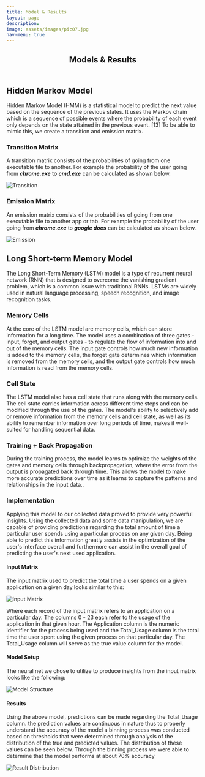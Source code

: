 ```yaml
---
title: Model & Results
layout: page
description:
image: assets/images/pic07.jpg
nav-menu: true
---
```


<!-- Main -->
<div id="main">

<!-- One -->
<section id="one">
	<div class="inner">
		<header class="major">
			<h2>Models & Results</h2>
		</header>

<h2 id="content">Hidden Markov Model</h2>
<p>Hidden Markov Model (HMM) is a statistical model to predict the next value based on the 
sequence of the previous states. It uses the Markov chain which is a sequence of possible 
events where the probability of each event only depends on the state attained in the previous 
event. [13] To be able to mimic this, we create a transition and emission matrix.
</p>
<div class="row">
	<div class="6u 12u$(small)">
		<h3>Transition Matrix</h3>
		<p>A transition matrix consists of the probabilities of going from one executable file 
		to another. For example the probability of the user going from <b><i>chrome.exe</i></b> to 
		<b><i>cmd.exe</i></b> can be calculated as shown below.</p>
		<span class="image fit">
		    <img src="/system-usage-analysis-website/assets/images/transition.png" alt="Transition" />
		</span>
	</div>
	<div class="6u$ 12u$(small)">
		<h3>Emission Matrix</h3>
		<p>An emission matrix consists of the probabilities of going from one executable file to 
		another app or tab. For example the probability of the user going from <b><i>chrome.exe</i></b> to 
		<b><i>google docs</i></b> can be calculated as shown below.</p>
		<span class="image fit">
		    <img src="/system-usage-analysis-website/assets/images/emission.jpg" alt="Emission" />
        </span>
	</div>
</div>

<h2 id="content">Long Short-term Memory Model</h2>
<p>The Long Short-Term Memory (LSTM) model is a type of recurrent neural network (RNN) 
that is designed to overcome the vanishing gradient problem, which is a common issue with 
traditional RNNs. LSTMs are widely used in natural language processing, speech recognition, and image recognition tasks.</p>
<div class="row">
	<div class="4u 12u$(small)">
		<h3>Memory Cells</h3>
		<p>At the core of the LSTM model are memory cells, which can store information for a long 
            time. The model uses a combination of three gates - input, forget, and output gates - to 
            regulate the flow of information into and out of the memory cells. The input gate controls
            how much new information is added to the memory cells, the forget gate determines which information 
            is removed from the memory cells, and the output gate controls how much information is read from the
            memory cells.</p>
	</div>
	<div class="4u 12u$(small)">
		<h3>Cell State</h3>
		<p>The LSTM model also has a cell state that runs along with the memory cells. The cell state
            carries information across different time steps and can be modified through the use of the
            gates. The model's ability to selectively add or remove information from the memory cells 
            and cell state, as well as its ability to remember information over long periods of time, 
            makes it well-suited for handling sequential data.</p>
	</div>
	<div class="4u 12u$(small)">
		<h3>Training + Back Propagation</h3>
		<p>During the training process, the model learns to optimize the weights of the gates and memory
            cells through backpropagation, where the error from the output is propagated back through time.
            This allows the model to make more accurate predictions over time as it learns to capture the 
            patterns and relationships in the input data..</p>
	</div>
</div>
<p></p>
    <h3>Implementation</h3>
		<p>Applying this model to our collected data proved to provide very powerful insights. Using the 
            collected data and some data manipulation, we are capable of providing predictions regarding
            the total amount of time a particular user spends using a particular process on any given day.
            Being able to predict this information greatly assists in the optimization of the user's interface
            overall and furthermore can assist in the overall goal of predicting the user's next used application.
        </p>
    <h4>Input Matrix</h4>
    <p>The input matrix used to predict the total time a user spends on a given application on a given day looks 
        similar to this:</p>
    <span class="image fit">
        <img src="/system-usage-analysis-website/assets/images/Screenshot 2023-03-12 at 8.13.42 AM.jpg" alt="Input Matrix" />
    </span>
    <p>Where each record of the input matrix refers to an application on a particular day. The columns 0 - 23 
        each refer to the usage of the application in that given hour. The Application column is the numeric 
        identifier for the process being used and the Total_Usage column is the total time the user spent using
        the given process on that particular day. The Total_Usage column will serve as the true value column for 
        the model.</p>
    <h4>Model Setup</h4>
    <p>The neural net we chose to utilize to produce insights from the input matrix looks like the following:</p>
    <span class="image fit">
        <img src="/system-usage-analysis-website/assets/images/Screenshot 2023-03-12 at 8.40.42 AM.jpg" alt="Model Structure" />
    </span>
    <h4>Results</h4>
    <p>Using the above model, predictions can be made regarding the Total_Usage column. the prediction values are 
        continuous in nature thus to properly understand the accuracy of the model a binning process was conducted 
        based on thresholds that were determined through analysis of the distribution of the true and predicted values.
        The distribution of these values can be seen below. Through the binning process we were able to determine that the 
        model performs at about 70% accuracy</p>
    <span class="image center">
        <img src="/system-usage-analysis-website/assets/images/Screenshot 2023-03-12 at 9.52.40 AM.jpg" alt="Result Distribution" />
    </span>
	</div>
</section>
</div>